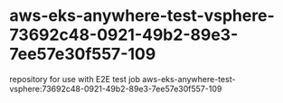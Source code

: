 # aws-eks-anywhere-test-vsphere-73692c48-0921-49b2-89e3-7ee57e30f557-109
repository for use with E2E test job aws-eks-anywhere-test-vsphere:73692c48-0921-49b2-89e3-7ee57e30f557-109
